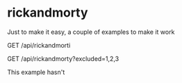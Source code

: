 # rickandmorty


Just to make it easy, a couple of examples to make it work

GET /api/rickandmorti

GET /api/rickandmorty?excluded=1,2,3

This example hasn't 